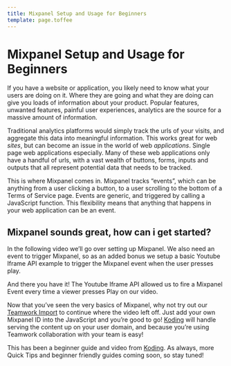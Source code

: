 ```yaml
---
title: Mixpanel Setup and Usage for Beginners
template: page.toffee
---
```


# Mixpanel Setup and Usage for Beginners

If you have a website or application, you likely need to know what your users are doing on it. Where they are going and what they are doing can give you loads of information about your product. Popular features, unwanted features, painful user experiences, analytics are the source for a massive amount of information.

Traditional analytics platforms would simply track the urls of your visits, and aggregate this data into meaningful information. This works great for web _sites_, but can become an issue in the world of web _applications_. Single page web applications especially. Many of these web applications only have a handful of urls, with a vast wealth of buttons, forms, inputs and outputs that all represent potential data that needs to be tracked.

This is where Mixpanel comes in. Mixpanel tracks “events”, which can be anything from a user clicking a button, to a user scrolling to the bottom of a Terms of Service page. Events are generic, and triggered by calling a JavaScript function. This flexibility means that anything that happens in your web application can be an event.

## Mixpanel sounds great, how can i get started?

In the following video we’ll go over setting up Mixpanel. We also need an event to trigger Mixpanel, so as an added bonus we setup a basic Youtube Iframe API example to trigger the Mixpanel event when the user presses play.

And there you have it! The Youtube Iframe API allowed us to fire a Mixpanel Event every time a viewer presses Play on our video.

Now that you’ve seen the very basics of Mixpanel, why not try out our [Teamwork Import](https://koding.com/Develop/Teamwork?import=http://goo.gl/ffqpMI) to continue where the video left off. Just add your own Mixpanel ID into the JavaScript and you’re good to go! [Koding](https://koding.com) will handle serving the content up on your user domain, and because you’re using Teamwork collaboration with your team is easy!

This has been a beginner guide and video from [Koding](https://koding.com). As always, more Quick Tips and beginner friendly guides coming soon, so stay tuned!
